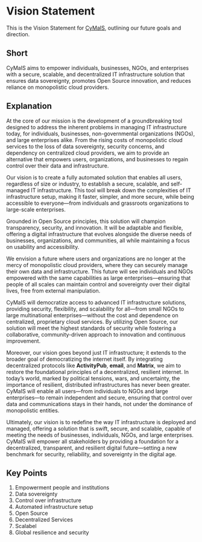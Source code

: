 # Vision Statement

This is the Vision Statement for [CyMaIS](https://cymais.cloud), outlining our future goals and direction.

## Short

CyMaIS aims to empower individuals, businesses, NGOs, and enterprises with a secure, scalable, and decentralized IT infrastructure solution that ensures data sovereignty, promotes Open Source innovation, and reduces reliance on monopolistic cloud providers.

## Explanation

At the core of our mission is the development of a groundbreaking tool designed to address the inherent problems in managing IT infrastructure today, for individuals, businesses, non-governmental organizations (NGOs), and large enterprises alike. From the rising costs of monopolistic cloud services to the loss of data sovereignty, security concerns, and dependency on centralized cloud providers, we aim to provide an alternative that empowers users, organizations, and businesses to regain control over their data and infrastructure.

Our vision is to create a fully automated solution that enables all users, regardless of size or industry, to establish a secure, scalable, and self-managed IT infrastructure. This tool will break down the complexities of IT infrastructure setup, making it faster, simpler, and more secure, while being accessible to everyone—from individuals and grassroots organizations to large-scale enterprises.

Grounded in Open Source principles, this solution will champion transparency, security, and innovation. It will be adaptable and flexible, offering a digital infrastructure that evolves alongside the diverse needs of businesses, organizations, and communities, all while maintaining a focus on usability and accessibility.

We envision a future where users and organizations are no longer at the mercy of monopolistic cloud providers, where they can securely manage their own data and infrastructure. This future will see individuals and NGOs empowered with the same capabilities as large enterprises—ensuring that people of all scales can maintain control and sovereignty over their digital lives, free from external manipulation.

CyMaIS will democratize access to advanced IT infrastructure solutions, providing security, flexibility, and scalability for all—from small NGOs to large multinational enterprises—without the cost and dependence on centralized, proprietary cloud services. By utilizing Open Source, our solution will meet the highest standards of security while fostering a collaborative, community-driven approach to innovation and continuous improvement.

Moreover, our vision goes beyond just IT infrastructure; it extends to the broader goal of democratizing the internet itself. By integrating decentralized protocols like **ActivityPub**, **email**, and **Matrix**, we aim to restore the foundational principles of a decentralized, resilient internet. In today’s world, marked by political tensions, wars, and uncertainty, the importance of resilient, distributed infrastructures has never been greater. CyMaIS will enable all users—from individuals to NGOs and large enterprises—to remain independent and secure, ensuring that control over data and communications stays in their hands, not under the dominance of monopolistic entities.

Ultimately, our vision is to redefine the way IT infrastructure is deployed and managed, offering a solution that is swift, secure, and scalable, capable of meeting the needs of businesses, individuals, NGOs, and large enterprises. CyMaIS will empower all stakeholders by providing a foundation for a decentralized, transparent, and resilient digital future—setting a new benchmark for security, reliability, and sovereignty in the digital age.

## Key Points
1. Empowerment people and institutions
2. Data sovereignty
3. Control over infrastructure  
4. Automated infrastructure setup  
5. Open Source
6. Decentralized Services
7. Scalabel  
8. Global resilience and security